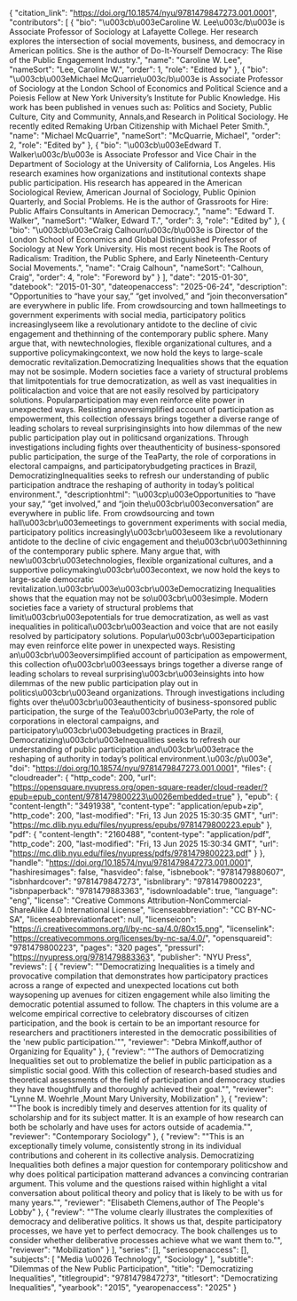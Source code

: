 {
   "citation_link": "https://doi.org/10.18574/nyu/9781479847273.001.0001",
   "contributors": [
     {
       "bio": "\u003cb\u003eCaroline W. Lee\u003c/b\u003e is Associate Professor of Sociology at Lafayette College. Her research explores the intersection of social movements, business, and democracy in American politics. She is the author of Do-It-Yourself Democracy: The Rise of the Public Engagement Industry.",
       "name": "Caroline W. Lee",
       "nameSort": "Lee, Caroline W.",
       "order": 1,
       "role": "Edited by"
     },
     {
       "bio": "\u003cb\u003eMichael McQuarrie\u003c/b\u003e is Associate Professor of Sociology at the London School of Economics and Political Science and a Poiesis Fellow at New York University’s Institute for Public Knowledge. His work has been published in venues such as: Politics and Society, Public Culture, City and Community, Annals,and Research in Political Sociology. He recently edited Remaking Urban Citizenship with Michael Peter Smith.",
       "name": "Michael McQuarrie",
       "nameSort": "McQuarrie, Michael",
       "order": 2,
       "role": "Edited by"
     },
     {
       "bio": "\u003cb\u003eEdward T. Walker\u003c/b\u003e is Associate Professor and Vice Chair in the Department of Sociology at the University of California, Los Angeles. His research examines how organizations and institutional contexts shape public participation. His research has appeared in the American Sociological Review, American Journal of Sociology, Public Opinion Quarterly, and Social Problems. He is the author of Grassroots for Hire: Public Affairs Consultants in American Democracy.",
       "name": "Edward T. Walker",
       "nameSort": "Walker, Edward T.",
       "order": 3,
       "role": "Edited by"
     },
     {
       "bio": "\u003cb\u003eCraig Calhoun\u003c/b\u003e is Director of the London School of Economics and Global Distinguished Professor of Sociology at New York University. His most recent book is The Roots of Radicalism: Tradition, the Public Sphere, and Early Nineteenth-Century Social Movements.",
       "name": "Craig Calhoun",
       "nameSort": "Calhoun, Craig",
       "order": 4,
       "role": "Foreword by"
     }
   ],
   "date": "2015-01-30",
   "datebook": "2015-01-30",
   "dateopenaccess": "2025-06-24",
   "description": "Opportunities to “have your say,” “get involved,” and “join theconversation” are everywhere in public life. From crowdsourcing and town hallmeetings to government experiments with social media, participatory politics increasinglyseem like a revolutionary antidote to the decline of civic engagement and thethinning of the contemporary public sphere. Many argue that, with newtechnologies, flexible organizational cultures, and a supportive policymakingcontext, we now hold the keys to large-scale democratic revitalization.Democratizing Inequalities shows that the equation may not be sosimple. Modern societies face a variety of structural problems that limitpotentials for true democratization, as well as vast inequalities in politicalaction and voice that are not easily resolved by participatory solutions. Popularparticipation may even reinforce elite power in unexpected ways. Resisting anoversimplified account of participation as empowerment, this collection ofessays brings together a diverse range of leading scholars to reveal surprisinginsights into how dilemmas of the new public participation play out in politicsand organizations. Through investigations including fights over theauthenticity of business-sponsored public participation, the surge of the TeaParty, the role of corporations in electoral campaigns, and participatorybudgeting practices in Brazil, DemocratizingInequalities seeks to refresh our understanding of public participation andtrace the reshaping of authority in today’s political environment.",
   "descriptionhtml": "\u003cp\u003eOpportunities to “have your say,” “get involved,” and “join the\u003cbr\u003econversation” are everywhere in public life. From crowdsourcing and town hall\u003cbr\u003emeetings to government experiments with social media, participatory politics increasingly\u003cbr\u003eseem like a revolutionary antidote to the decline of civic engagement and the\u003cbr\u003ethinning of the contemporary public sphere. Many argue that, with new\u003cbr\u003etechnologies, flexible organizational cultures, and a supportive policymaking\u003cbr\u003econtext, we now hold the keys to large-scale democratic revitalization.\u003cbr\u003e\u003cbr\u003eDemocratizing Inequalities shows that the equation may not be so\u003cbr\u003esimple. Modern societies face a variety of structural problems that limit\u003cbr\u003epotentials for true democratization, as well as vast inequalities in political\u003cbr\u003eaction and voice that are not easily resolved by participatory solutions. Popular\u003cbr\u003eparticipation may even reinforce elite power in unexpected ways. Resisting an\u003cbr\u003eoversimplified account of participation as empowerment, this collection of\u003cbr\u003eessays brings together a diverse range of leading scholars to reveal surprising\u003cbr\u003einsights into how dilemmas of the new public participation play out in politics\u003cbr\u003eand organizations. Through investigations including fights over the\u003cbr\u003eauthenticity of business-sponsored public participation, the surge of the Tea\u003cbr\u003eParty, the role of corporations in electoral campaigns, and participatory\u003cbr\u003ebudgeting practices in Brazil, Democratizing\u003cbr\u003eInequalities seeks to refresh our understanding of public participation and\u003cbr\u003etrace the reshaping of authority in today’s political environment.\u003c/p\u003e",
   "doi": "https://doi.org/10.18574/nyu/9781479847273.001.0001",
   "files": {
     "cloudreader": {
       "http_code": 200,
       "url": "https://opensquare.nyupress.org/open-square-reader/cloud-reader/?epub=epub_content/9781479800223\u0026embedded=true"
     },
     "epub": {
       "content-length": "3491938",
       "content-type": "application/epub+zip",
       "http_code": 200,
       "last-modified": "Fri, 13 Jun 2025 15:30:35 GMT",
       "url": "https://mc.dlib.nyu.edu/files/nyupress/epubs/9781479800223.epub"
     },
     "pdf": {
       "content-length": "2160488",
       "content-type": "application/pdf",
       "http_code": 200,
       "last-modified": "Fri, 13 Jun 2025 15:30:34 GMT",
       "url": "https://mc.dlib.nyu.edu/files/nyupress/pdfs/9781479800223.pdf"
     }
   },
   "handle": "https://doi.org/10.18574/nyu/9781479847273.001.0001",
   "hashiresimages": false,
   "hasvideo": false,
   "isbnebook": "9781479880607",
   "isbnhardcover": "9781479847273",
   "isbnlibrary": "9781479800223",
   "isbnpaperback": "9781479883363",
   "isdownloadable": true,
   "language": "eng",
   "license": "Creative Commons Attribution-NonCommercial-ShareAlike 4.0 International License",
   "licenseabbreviation": "CC BY-NC-SA",
   "licenseabbreviationfacet": null,
   "licenseicon": "https://i.creativecommons.org/l/by-nc-sa/4.0/80x15.png",
   "licenselink": "https://creativecommons.org/licenses/by-nc-sa/4.0/",
   "opensquareid": "9781479800223",
   "pages": "320 pages",
   "pressurl": "https://nyupress.org/9781479883363",
   "publisher": "NYU Press",
   "reviews": [
     {
       "review": "\"Democratizing Inequalities is a timely and provocative compilation that demonstrates how participatory practices across a range of expected and unexpected locations cut both waysopening up avenues for citizen engagement while also limiting the democratic potential assumed to follow. The chapters in this volume are a welcome empirical corrective to celebratory discourses of citizen participation, and the book is certain to be an important resource for researchers and practitioners interested in the democratic possibilities of the 'new public participation.'\"",
       "reviewer": "Debra Minkoff,author of Organizing for Equality"
     },
     {
       "review": "\"The authors of Democratizing Inequalities set out to problematize the belief in public participation as a simplistic social good. With this collection of research-based studies and theoretical assessments of the field of participation and democracy studies they have thoughtfully and thoroughly achieved their goal.\"",
       "reviewer": "Lynne M. Woehrle ,Mount Mary University, Mobilization"
     },
     {
       "review": "\"The book is incredibly timely and deserves attention for its quality of scholarship and for its subject matter. It is an example of how research can both be scholarly and have uses for actors outside of academia.\"",
       "reviewer": "Contemporary Sociology"
     },
     {
       "review": "\"This is an exceptionally timely volume, consistently strong in its individual contributions and coherent in its collective analysis. Democratizing Inequalities both defines a major question for contemporary politicshow and why does political participation matterand advances a convincing contrarian argument. This volume and the questions raised within highlight a vital conversation about political theory and policy that is likely to be with us for many years.\"",
       "reviewer": "Elisabeth Clemens,author of The People's Lobby"
     },
     {
       "review": "\"The volume clearly illustrates the complexities of democracy and deliberative politics. It shows us that, despite participatory processes, we have yet to perfect democracy. The book challenges us to consider whether deliberative processes achieve what we want them to.\"",
       "reviewer": "Mobilization"
     }
   ],
   "series": [],
   "seriesopenaccess": [],
   "subjects": [
     "Media \u0026 Technology",
     "Sociology"
   ],
   "subtitle": "Dilemmas of the New Public Participation",
   "title": "Democratizing Inequalities",
   "titlegroupid": "9781479847273",
   "titlesort": "Democratizing Inequalities",
   "yearbook": "2015",
   "yearopenaccess": "2025"
 }
